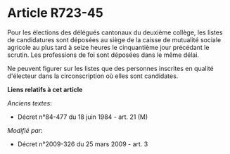# Article R723-45

Pour les élections des délégués cantonaux du deuxième collège, les listes de candidatures sont déposées au siège de la caisse
de mutualité sociale agricole au plus tard à seize heures le  cinquantième  jour précédant le scrutin. Les professions de foi
sont déposées dans le même délai.

Ne peuvent figurer sur les listes que des personnes inscrites en qualité d'électeur dans la circonscription où elles sont
candidates.

**Liens relatifs à cet article**

_Anciens textes_:

  - Décret n°84-477 du 18 juin 1984 - art. 21 (M)

_Modifié par_:

  - Décret n°2009-326 du 25 mars 2009 - art. 3
